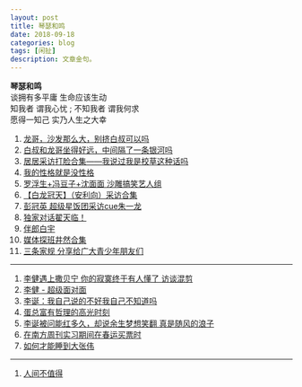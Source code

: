 ```yaml
---
layout: post
title: 琴瑟和鸣
date: 2018-09-18
categories: blog
tags: [闲扯]
description: 文章金句。
---
```


**琴瑟和鸣**<br>
谈拥有多平庸 生命应该生动<br>
知我者 谓我心忧 ; 不知我者 谓我何求<br>
愿得一知己 实乃人生之大幸

1. [龙哥，沙发那么大，别挤白叔可以吗](https://www.bilibili.com/video/av25176549)
1. [白叔和龙哥坐得好远，中间隔了一条银河吗](https://www.bilibili.com/video/av26465084/?spm_id_from=333.788.videocard.0)
1. [居居采访打脸合集——我说过我是校草这种话吗](https://www.bilibili.com/video/av30582047)
1. [我的性格就是没性格](https://www.bilibili.com/video/av23692087)
1. [罗浮生+冯豆子+沈面面 沙雕搞笑艺人组](https://www.bilibili.com/video/av31372843)
1. [【白龙冠天】（安利向）采访合集](https://www.bilibili.com/video/av26373297)
1. [彭冠英 超级星饭团采访cue朱一龙](https://www.bilibili.com/video/av25677823)
1. [独家对话翟天临！](https://www.bilibili.com/video/av17621583/)
1. [伴郎白宇](https://www.bilibili.com/video/av32302387)
1. [媒体探班井然合集](https://www.bilibili.com/video/av30696484/?p=4)
1. [三条家规 分享给广大青少年朋友们](https://www.bilibili.com/video/av30365374)

----

1. [李健遇上撒贝宁 你的寂寞终于有人懂了 访谈混剪](https://www.bilibili.com/video/av15577186)
1. [李健 - 超级面对面](https://www.bilibili.com/video/av20015463)
1. [李诞：我自己说的不好我自己不知道吗](https://www.bilibili.com/video/av33206899)
1. [蛋总富有哲理的高光时刻](https://www.bilibili.com/video/av33828928)
1. [李诞被问能红多久，却说余生梦想笑翻 真是随风的浪子](https://www.bilibili.com/video/av31760268)
1. [在南方周刊实习期间在春运买票时](https://www.bilibili.com/video/av32943040)
1. [如何才能睡到大张伟](https://www.bilibili.com/video/av10142225)

----

1. [人间不值得](https://www.bilibili.com/video/av32095038)
